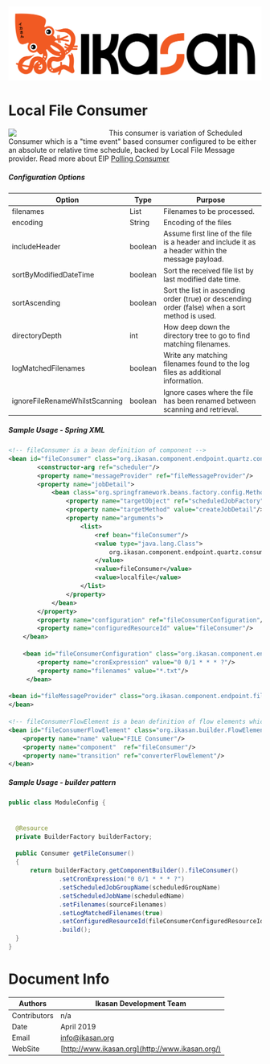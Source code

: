 ![IKASAN](../../../developer/docs/quickstart-images/Ikasan-title-transparent.png)
# Local File Consumer

<img src="../../../developer/docs/quickstart-images/local-file-consumer.png" width="200px" align="left">This consumer is variation of Scheduled Consumer which is a &quot;time event&quot; based consumer configured to be either an absolute or relative time schedule, backed by Local File Message provider.
Read more about EIP [Polling Consumer](http://www.enterpriseintegrationpatterns.com/patterns/messaging/PollingConsumer.html)


##### Configuration Options

| Option | Type | Purpose |
| --- | --- | --- |
| filenames | List<String> | Filenames to be processed. |
| encoding | String | Encoding of the files |
| includeHeader | boolean | Assume first line of the file is a header and include it as a header within the message payload. |
| sortByModifiedDateTime | boolean | Sort the received file list by last modified date time. |
| sortAscending | boolean | Sort the list in ascending order (true) or descending order (false) when a sort method is used. |
| directoryDepth | int | How deep down the directory tree to go to find matching filenames. |
| logMatchedFilenames | boolean | Write any matching filenames found to the log files as additional information. |
| ignoreFileRenameWhilstScanning | boolean | Ignore cases where the file has been renamed between scanning and retrieval. |


##### Sample Usage - Spring XML

```xml
<!-- fileConsumer is a bean definition of component -->
<bean id="fileConsumer" class="org.ikasan.component.endpoint.quartz.consumer.ScheduledConsumer">
        <constructor-arg ref="scheduler"/>
        <property name="messageProvider" ref="fileMessageProvider"/>
        <property name="jobDetail">
            <bean class="org.springframework.beans.factory.config.MethodInvokingFactoryBean">
                <property name="targetObject" ref="scheduledJobFactory"/>
                <property name="targetMethod" value="createJobDetail"/>
                <property name="arguments">
                    <list>
                        <ref bean="fileConsumer"/>
                        <value type="java.lang.Class">
                            org.ikasan.component.endpoint.quartz.consumer.ScheduledConsumer
                        </value>
                        <value>fileConsumer</value>
                        <value>localfile</value>
                    </list>
                </property>
            </bean>
        </property>
        <property name="configuration" ref="fileConsumerConfiguration"/>
        <property name="configuredResourceId" value="fileConsumer"/>
    </bean>

    <bean id="fileConsumerConfiguration" class="org.ikasan.component.endpoint.filesystem.messageprovider.FileConsumerConfiguration">
        <property name="cronExpression" value="0 0/1 * * * ?"/>
        <property name="filenames" value="*.txt"/>
     </bean>
    
<bean id="fileMessageProvider" class="org.ikasan.component.endpoint.filesystem.messageprovider.FileMessageProvider">
</bean>

<!-- fileConsumerFlowElement is a bean definition of flow elements which uses fileConsumer as a component -->
<bean id="fileConsumerFlowElement" class="org.ikasan.builder.FlowElementFactory">
    <property name="name" value="FILE Consumer"/>
    <property name="component"  ref="fileConsumer"/>
    <property name="transition" ref="converterFlowElement"/>
</bean>

```

##### Sample Usage - builder pattern

```java
public class ModuleConfig {


  @Resource
  private BuilderFactory builderFactory;

  public Consumer getFileConsumer()
  {
      return builderFactory.getComponentBuilder().fileConsumer()
              .setCronExpression("0 0/1 * * * ?")
              .setScheduledJobGroupName(scheduledGroupName)
              .setScheduledJobName(scheduledName)
              .setFilenames(sourceFilenames)
              .setLogMatchedFilenames(true)
              .setConfiguredResourceId(fileConsumerConfiguredResourceId)
              .build();
  }
}

```
# Document Info

| Authors | Ikasan Development Team |
| --- | --- |
| Contributors | n/a |
| Date | April 2019 |
| Email | info@ikasan.org |
| WebSite | [http://www.ikasan.org](http://www.ikasan.org/) |
